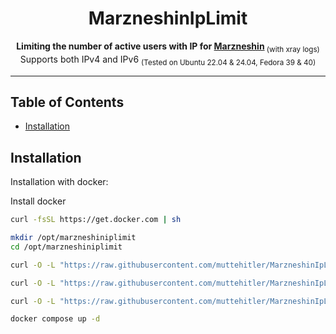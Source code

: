 <center>

# MarzneshinIpLimit

<b>Limiting the number of active users with IP for [Marzneshin](https://github.com/marzneshin/marzneshin)</b><sub> (with xray logs)</sub><br>
Supports both IPv4 and IPv6
<sub>(Tested on Ubuntu 22.04 & 24.04, Fedora 39 & 40)</sub>

</center>

<hr>

## Table of Contents

- [Installation](#installation)

## Installation

Installation with docker:

Install docker

```bash
curl -fsSL https://get.docker.com | sh
```

```bash
mkdir /opt/marzneshiniplimit
cd /opt/marzneshiniplimit
```

```bash
curl -O -L "https://raw.githubusercontent.com/muttehitler/MarzneshinIpLimit/main/config.json";
```

```bash
curl -O -L "https://raw.githubusercontent.com/muttehitler/MarzneshinIpLimit/main/app.log";
```

```bash
curl -O -L "https://raw.githubusercontent.com/muttehitler/MarzneshinIpLimit/main/docker-compose.yml";
```

```bash
docker compose up -d
```
